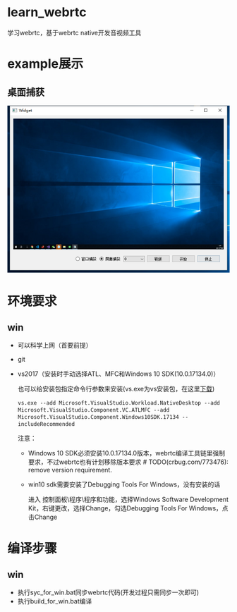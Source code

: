 # learn_webrtc
学习webrtc，基于webrtc native开发音视频工具

# example展示
## 桌面捕获
[![界面](examples/DesktopCapturer/screenshot/main.png)](https://github.com/barry-ran/learn_webrtc/tree/master/examples/DesktopCapturer)

# 环境要求
## win
- 可以科学上网（首要前提）
- git
- vs2017（安装时手动选择ATL、MFC和Windows 10 SDK(10.0.17134.0)）

    也可以给安装包指定命令行参数来安装(vs.exe为vs安装包，在这里[下载](https://visualstudio.microsoft.com/zh-hans/downloads/))
    ```
    vs.exe --add Microsoft.VisualStudio.Workload.NativeDesktop --add Microsoft.VisualStudio.Component.VC.ATLMFC --add Microsoft.VisualStudio.Component.Windows10SDK.17134 --includeRecommended

    ```

    注意：
    - Windows 10 SDK必须安装10.0.17134.0版本，webrtc编译工具链里强制要求，不过webrtc也有计划移除版本要求 # TODO(crbug.com/773476): remove version requirement.
    - win10 sdk需要安装了Debugging Tools For Windows，没有安装的话

        进入 控制面板\程序\程序和功能，选择Windows Software Development Kit，右键更改，选择Change，勾选Debugging Tools For Windows，点击Change    

# 编译步骤
## win
- 执行syc_for_win.bat同步webrtc代码(开发过程只需同步一次即可)
- 执行build_for_win.bat编译